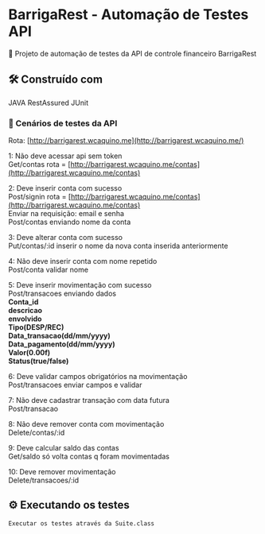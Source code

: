 # BarrigaRest - Automação de Testes API

🚀 Projeto de automação de testes  da API  de controle financeiro BarrigaRest 


## 🛠️ Construído com

JAVA
RestAssured
JUnit


### 🔩 Cenários de testes da API

Rota:  [http://barrigarest.wcaquino.me](http://barrigarest.wcaquino.me/)

1: Não deve acessar api sem token  
Get/contas rota =  [http://barrigarest.wcaquino.me/contas](http://barrigarest.wcaquino.me/contas)

2: Deve inserir conta com sucesso  
Post/signin rota =  [http://barrigarest.wcaquino.me/contas](http://barrigarest.wcaquino.me/contas)  
Enviar na requisição: email e senha  
Post/contas enviando nome da conta

3: Deve alterar conta com sucesso  
Put/contas/:id inserir o nome da nova conta inserida anteriormente

4: Não deve  inserir conta com nome repetido  
Post/conta validar nome

5: Deve inserir movimentação com sucesso  
Post/transacoes enviando dados  
**Conta_id  
descricao  
envolvido  
Tipo(DESP/REC)  
Data_transacao(dd/mm/yyyy)  
Data_pagamento(dd/mm/yyyy)  
Valor(0.00f)  
Status(true/false)**

6: Deve validar campos obrigatórios na movimentação  
Post/transacoes enviar campos e validar

7: Não deve cadastrar transação  com data futura  
Post/transacao

8: Não deve remover conta com movimentação  
Delete/contas/:id

9: Deve calcular saldo das contas  
Get/saldo só volta contas q foram movimentadas

10: Deve remover  movimentação  
Delete/transacoes/:id



## ⚙️ Executando os testes

```
Executar os testes através da Suite.class
```
